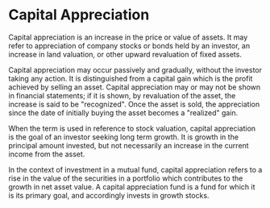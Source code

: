 # Capital Appreciation

Capital appreciation is an increase in the price or value of assets. It may refer to appreciation of company stocks or bonds held by an investor, an increase in land valuation, or other upward revaluation of fixed assets.

Capital appreciation may occur passively and gradually, without the investor taking any action. It is distinguished from a capital gain which is the profit achieved by selling an asset. Capital appreciation may or may not be shown in financial statements; if it is shown, by revaluation of the asset, the increase is said to be "recognized". Once the asset is sold, the appreciation since the date of initially buying the asset becomes a "realized" gain.

When the term is used in reference to stock valuation, capital appreciation is the goal of an investor seeking long term growth. It is growth in the principal amount invested, but not necessarily an increase in the current income from the asset.

In the context of investment in a mutual fund, capital appreciation refers to a rise in the value of the securities in a portfolio which contributes to the growth in net asset value. A capital appreciation fund is a fund for which it is its primary goal, and accordingly invests in growth stocks.